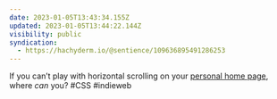 ```yaml
---
date: 2023-01-05T13:43:34.155Z
updated: 2023-01-05T13:44:22.144Z
visibility: public
syndication:
  - https://hachyderm.io/@sentience/109636895491286253
---
```

If you can’t play with horizontal scrolling on your [personal home page](https://kevinyank.com/), where *can* you? #CSS #indieweb
